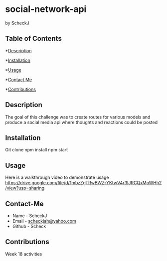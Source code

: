 # social-network-api
by ScheckJ


## Table of Contents

*[Description](#description)

*[Installation](#installation)

*[Usage](#usage)

*[Contact Me](#contact-me)

*[Contributions](#contributions)


## Description
The goal of this challenge was to create routes for various models and produce a social media api where thoughts and reactions could be posted
## Installation
Git clone 
npm install
npm start

## Usage
Here is a walkthrough video to demonstrate usage https://drive.google.com/file/d/1mbzZgTRwBWZrYKtwV4r3IJRCQxMoWHh2/view?usp=sharing
## Contact-Me
* Name - ScheckJ
* Email - scheckjah@yahoo.com
* Github - Scheck
## Contributions
Week 18 activities

